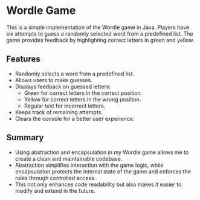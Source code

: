 # Wordle Game

This is a simple implementation of the Wordle game in Java. Players have six attempts to guess a randomly selected word from a predefined list. The game provides feedback by highlighting correct letters in green and yellow.

## Features

- Randomly selects a word from a predefined list.
- Allows users to make guesses.
- Displays feedback on guessed letters:
  - Green for correct letters in the correct position.
  - Yellow for correct letters in the wrong position.
  - Regular text for incorrect letters.
- Keeps track of remaining attempts.
- Clears the console for a better user experience.


## Summary
- Using abstraction and encapsulation in my Wordle game allows me to create a clean and maintainable codebase. 
- Abstraction simplifies interaction with the game logic, while encapsulation protects the internal state of the game and enforces the rules through controlled access. 
- This not only enhances code readability but also makes it easier to modify and extend in the future.
